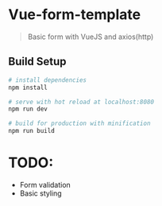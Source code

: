 # Vue-form-template

> Basic form with VueJS and axios(http)

## Build Setup

``` bash
# install dependencies
npm install

# serve with hot reload at localhost:8080
npm run dev

# build for production with minification
npm run build
```

# TODO: 
- Form validation 
- Basic styling
